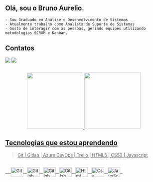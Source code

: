  ## Olá, sou o Bruno Aurelio.
    
    - Sou Graduado em Análise e Desenvolvimento de Sistemas
    - Atualmente trabalho como Analista de Suporte de Sistemas
    - Gosto de interagir com as pessoas, gerindo equipes utilizando metodologias SCRUM e Kanban.
    
   ## Contatos
   
   <a href = "mailto:baurelio.rodrigues@gmail.com"><img src="https://img.shields.io/badge/-Gmail-%23333?style=for-the-badge&logo=gmail&logoColor=white" target="_blank"></a>
  <a href="https://www.linkedin.com/in/brunoaurelio89" target="_blank"><img src="https://img.shields.io/badge/-LinkedIn-%230077B5?style=for-the-badge&logo=linkedin&logoColor=white" target="_blank"></a>  

  ## 
  
  <div align="center">
  <a href="https://github.com/brunoaurelio89">
  <img height="180em" src="https://github-readme-stats.vercel.app/api?username=brunoaurelio89&show_icons=true&theme=onedark&include_all_commits=true&count_private=true"/>
  <img height="180em" src="https://github-readme-stats.vercel.app/api/top-langs/?username=brunoaurelio89&layout=compact&langs_count=7&theme=onedark"/>
 </div>
  
  ## Tecnologias que estou aprendendo

  > Git | Gitlab | Azure DevOps | Trello | HTML5 | CSS3 | Javascript 
<div style="display: inline_block"><br>
  &emsp;
  <img align="center" alt="Git" height="30" width="40" src="https://www.vectorlogo.zone/logos/git-scm/git-scm-icon.svg"> &#160;
  <img align="center" alt="Gitlab" height="30" width="40" src="https://www.vectorlogo.zone/logos/gitlab/gitlab-tile.svg"/> &#160;
  <img align="center" alt="Gitlab" height="30" width="40" src="https://www.vectorlogo.zone/logos/microsoft_azure/microsoft_azure-icon.svg"/> &#160;
  <img align="center" alt="Gitlab" height="30" width="40" src="https://www.vectorlogo.zone/logos/trello/trello-icon.svg"/> &#160;
  <img align="center" alt="Html" height="30" width="40" src="https://www.vectorlogo.zone/logos/w3_html5/w3_html5-icon.svg"/> &#160;
  <img align="center" alt="Css" height="30" width="40" src="https://www.vectorlogo.zone/logos/w3_css/w3_css-icon.svg"/> &#160;
  <img align="center" alt="JavaScript" height="30" width="40" src="https://www.vectorlogo.zone/logos/javascript/javascript-icon.svg"/> &#160;
</div>
  
 
  
  
